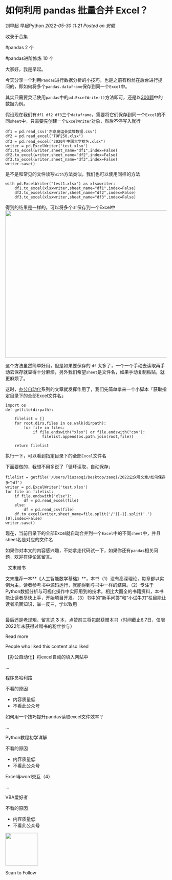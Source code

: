 # 如何利用 pandas 批量合并 Excel？

刘早起 <a id="profileBt"></a><a id="js_name"></a>早起Python *2022-05-30 11:21* *Posted on <a id="js_ip_wording"></a>安徽*

收录于合集

<a id="js_article_tag_name__2217965627481325571"></a>#pandas <a id="js_article_tag_num__2217965627481325571"></a>2 <a id="js_article_tag_tips__2217965627481325571"></a>个

<a id="js_article_tag_name__2052771479909367813"></a>#pandas进阶修炼 <a id="js_article_tag_num__2052771479909367813"></a>10 <a id="js_article_tag_tips__2052771479909367813"></a>个

大家好，我是早起。

今天分享一个利用`Pandas`进行数据分析的小技巧，也是之前有粉丝在后台进行提问的，即如何将多个`pandas.dataframe`保存到同一个`Excel`中。

其实只需要灵活使用`pandas`中的`pd.ExcelWriter()`方法即可，还是以[300题](https://mp.weixin.qq.com/s?__biz=Mzg5OTU3NjczMQ==&mid=2247519402&idx=1&sn=535dddd429bf383a1eda9f0316507ec4&scene=21#wechat_redirect)中的数据为例。

假设现在我们有`df1 df2 df3`三个`dataframe`，需要将它们保存到同一个`Excel`的不同`sheet`中，只需要先创建一个`ExcelWriter`对象，然后不停写入就行

```
df1 = pd.read_csv('东京奥运会奖牌数据.csv')
df2 = pd.read_excel("TOP250.xlsx")
df3 = pd.read_excel("2020年中国大学排名.xlsx")
writer = pd.ExcelWriter('test.xlsx')
df1.to_excel(writer,sheet_name="df1",index=False)
df2.to_excel(writer,sheet_name="df2",index=False)
df3.to_excel(writer,sheet_name="df3",index=False)
writer.save()

```

是不是和常见的文件读写`with`方法类似，我们也可以使用同样的方法

```
with pd.ExcelWriter("test1.xlsx") as xlsxwriter:
    df1.to_excel(xlsxwriter,sheet_name="df1",index=False)
    df2.to_excel(xlsxwriter,sheet_name="df2",index=False)
    df3.to_excel(xlsxwriter,sheet_name="df3",index=False)

```

得到的结果是一样的，可以将多个`df`保存到一个Excel中
<img width="675" height="461" src="../../../_resources/640_wx_fmt_png_wxfrom_5_wx_lazy__9a506995f2f844dca.png"/>

这个方法虽然简单好用，但是如果要保存的 `df` 太多了，一个一个手动去读取再手动去保存就显得十分麻烦，另外我们希望`sheet`是文件名，如果手动复制粘贴，就更麻烦了。

这时，[办公自动化](https://mp.weixin.qq.com/s?__biz=Mzg5OTU3NjczMQ==&mid=2247511900&idx=1&sn=3c5008f0b24d2f263400517e801f105f&scene=21#wechat_redirect)系列的文章就发挥作用了，我们先简单拿来一个小脚本「获取指定目录下的全部Excel文件名」

```
import os
def getfile(dirpath):
    
    filelist = []
    for root,dirs,files in os.walk(dirpath):
        for file in files:
            if file.endswith("xlsx") or file.endswith("csv"):
                filelist.append(os.path.join(root,file)) 
    
    return filelist

```

执行一下，可以看到指定目录下的全部`Excel`文件名
![Image](data:image/gif;base64,iVBORw0KGgoAAAANSUhEUgAAAAEAAAABCAYAAAAfFcSJAAAADUlEQVQImWNgYGBgAAAABQABh6FO1AAAAABJRU5ErkJggg==)

下面要做的，我想不用多说了「循环读取，自动保存」

```
filelist = getfile('/Users/liuzaoqi/Desktop/zaoqi/2022公众号文章/如何保存多个df')
writer = pd.ExcelWriter('test.xlsx')
for file in filelist:
    if file.endswith("xlsx"):
        df = pd.read_excel(file)
    else:
        df = pd.read_csv(file)
    df.to_excel(writer,sheet_name=file.split('/')[-1].split('.')[0],index=False)
writer.save()

```

现在，当前目录下的全部Excel就自动合并到一个`Excel`中的不同`sheet`中，并且sheet名是对应的文件名
![Image](data:image/gif;base64,iVBORw0KGgoAAAANSUhEUgAAAAEAAAABCAYAAAAfFcSJAAAADUlEQVQImWNgYGBgAAAABQABh6FO1AAAAABJRU5ErkJggg==)

如果你对本文的内容感兴趣，不妨拿走代码试一下，如果你还有`pandas`相关问题，欢迎在评论区留言。

  文末赠书  

文末推荐一本**《人工智能数学基础》**，本书（1）没有高深理论，每章都以实例为主，读者参考书中源码运行，就能得到与书中一样的结果。（2）专注于Python数据分析与可视化操作中实际用到的技术。相比大而全的书籍资料，本书能让读者尽快上手，开始项目开发。（3）书中的“新手问答”和“小试牛刀”栏目能让读者巩固知识，举一反三，学以致用

![Image](data:image/gif;base64,iVBORw0KGgoAAAANSUhEUgAAAAEAAAABCAYAAAAfFcSJAAAADUlEQVQImWNgYGBgAAAABQABh6FO1AAAAABJRU5ErkJggg==)

最后还是老规矩，留言送 **3** 本，点赞前三将包邮获赠本书（时间截止6.7日，仅限2022年未获得过赠书的粉丝参与）

<a id="js_view_source"></a>Read more

People who liked this content also liked

【办公自动化】将excel自动的填入网站中

...

程序员哈利路

不看的原因

- 内容质量低
- 不看此公众号

如何用一个技巧提升pandas读取excel文件效率？

...

Python教程初学详解

不看的原因

- 内容质量低
- 不看此公众号

Excel与word交互（4）

...

VBA爱好者

不看的原因

- 内容质量低
- 不看此公众号

<img width="102" height="102" src="../../../_resources/qrcode_scene_10000004_size_102___b7d6745d10bc4aa6a.bmp"/>

Scan to Follow